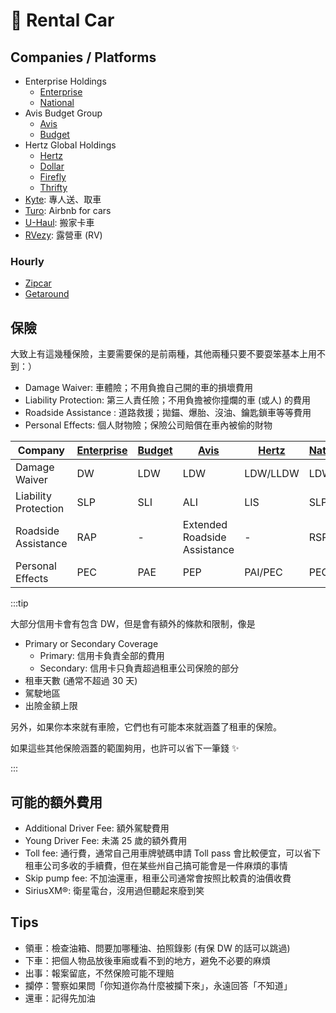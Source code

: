 # 🚙 Rental Car

## Companies / Platforms

- Enterprise Holdings
  - [Enterprise](https://www.enterprise.com/)
  - [National](https://www.nationalcar.com/)
- Avis Budget Group
  - [Avis](https://www.avis.com/)
  - [Budget](https://www.budget.com/)
- Hertz Global Holdings
  - [Hertz](https://www.hertz.com/)
  - [Dollar](https://www.dollar.com/)
  - [Firefly](https://www.fireflycarrental.com/)
  - [Thrifty](https://www.thrifty.com/)
- [Kyte](https://kyte.com/): 專人送、取車
- [Turo](https://turo.com/): Airbnb for cars
- [U-Haul](https://www.uhaul.com/): 搬家卡車
- [RVezy](https://www.rvezy.com/): 露營車 (RV)

### Hourly

- [Zipcar](https://www.zipcar.com/)
- [Getaround](https://getaround.com/)

## 保險

大致上有這幾種保險，主要需要保的是前兩種，其他兩種只要不要耍笨基本上用不到：）

- Damage Waiver: 車體險；不用負擔自己開的車的損壞費用
- Liability Protection: 第三人責任險；不用負擔被你撞爛的車 (或人) 的費用
- Roadside Assistance : 道路救援；拋錨、爆胎、沒油、鑰匙鎖車等等費用
- Personal Effects: 個人財物險；保險公司賠償在車內被偷的財物

| Company              | [Enterprise](https://www.enterprise.com/en/help/faqs/car-rental-insurance-us.html) | [Budget](https://www.budget.com/en/products-services/protections) | [Avis](https://www.avis.com/en/products-and-services/protections) | [Hertz](https://www.hertz.com/rentacar/productservice/index.jsp?targetPage=USHowProtectedAreYou.jsp) | [National](https://www.nationalcar.com/en/support/car-rental-faqs/insurance-and-coverage-products.html) |
| -------------------- | ---------------------------------------------------------------------------------- | ----------------------------------------------------------------- | ----------------------------------------------------------------- | ---------------------------------------------------------------------------------------------------- | ------------------------------------------------------------------------------------------------------- |
| Damage Waiver        | DW                                                                                 | LDW                                                               | LDW                                                               | LDW/LLDW                                                                                             | LDW                                                                                                     |
| Liability Protection | SLP                                                                                | SLI                                                               | ALI                                                               | LIS                                                                                                  | SLP                                                                                                     |
| Roadside Assistance  | RAP                                                                                | -                                                                 | Extended Roadside Assistance                                      | -                                                                                                    | RSP                                                                                                     |
| Personal Effects     | PEC                                                                                | PAE                                                               | PEP                                                               | PAI/PEC                                                                                              | PEC                                                                                                     |

:::tip

大部分信用卡會有包含 DW，但是會有額外的條款和限制，像是

- Primary or Secondary Coverage
  - Primary: 信用卡負責全部的費用
  - Secondary: 信用卡只負責超過租車公司保險的部分
- 租車天數 (通常不超過 30 天)
- 駕駛地區
- 出險金額上限

另外，如果你本來就有車險，它們也有可能本來就涵蓋了租車的保險。

如果這些其他保險涵蓋的範圍夠用，也許可以省下一筆錢 ✨

:::

## 可能的額外費用

- Additional Driver Fee: 額外駕駛費用
- Young Driver Fee: 未滿 25 歲的額外費用
- Toll fee: 通行費，通常自己用車牌號碼申請 Toll pass 會比較便宜，可以省下租車公司多收的手續費，但在某些州自己搞可能會是一件麻煩的事情
- Skip pump fee: 不加油還車，租車公司通常會按照比較貴的油價收費
- SiriusXM®: 衛星電台，沒用過但聽起來廢到笑

## Tips

- 領車：檢查油箱、問要加哪種油、拍照錄影 (有保 DW 的話可以跳過)
- 下車：把個人物品放後車廂或看不到的地方，避免不必要的麻煩
- 出事：報案留底，不然保險可能不理賠
- 攔停：警察如果問「你知道你為什麼被攔下來」，永遠回答「不知道」
- 還車：記得先加油

